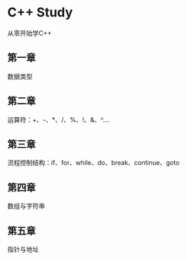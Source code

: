 # C++ Study
从零开始学C++

## 第一章
数据类型

## 第二章
运算符：+、-、*、/、%、!、&、^....

## 第三章
流程控制结构：if、for、while、do、break、continue、goto

## 第四章
数组与字符串

## 第五章
指针与地址


